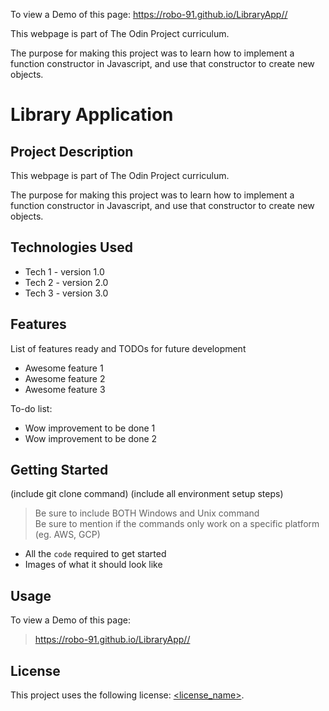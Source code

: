 To view a Demo of this page: https://robo-91.github.io/LibraryApp//

This webpage is part of The Odin Project curriculum.

The purpose for making this project was to learn how to implement a function constructor in Javascript, and use that constructor to create new objects.

# Library Application

## Project Description

This webpage is part of The Odin Project curriculum.

The purpose for making this project was to learn how to implement a function constructor in Javascript, and use that constructor to create new objects.

## Technologies Used

* Tech 1 - version 1.0
* Tech 2 - version 2.0
* Tech 3 - version 3.0

## Features

List of features ready and TODOs for future development
* Awesome feature 1
* Awesome feature 2
* Awesome feature 3

To-do list:
* Wow improvement to be done 1
* Wow improvement to be done 2

## Getting Started
   
(include git clone command)
(include all environment setup steps)

> Be sure to include BOTH Windows and Unix command  
> Be sure to mention if the commands only work on a specific platform (eg. AWS, GCP)

- All the `code` required to get started
- Images of what it should look like

## Usage

To view a Demo of this page: 
> https://robo-91.github.io/LibraryApp//

## License

This project uses the following license: [<license_name>](<link>).
